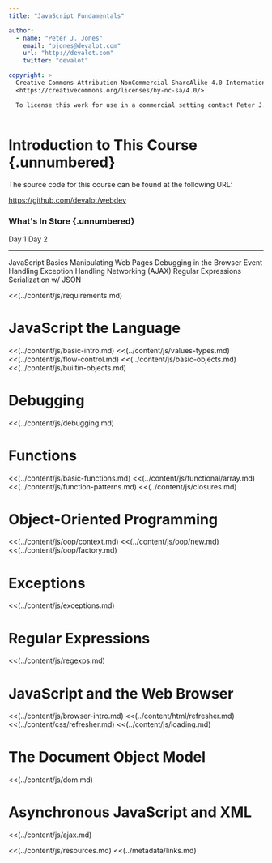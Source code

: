 ```yaml
---
title: "JavaScript Fundamentals"

author:
  - name: "Peter J. Jones"
    email: "pjones@devalot.com"
    url: "http://devalot.com"
    twitter: "devalot"

copyright: >
  Creative Commons Attribution-NonCommercial-ShareAlike 4.0 International Public License:
  <https://creativecommons.org/licenses/by-nc-sa/4.0/>

  To license this work for use in a commercial setting contact Peter J. Jones.
---
```


# Introduction to This Course {.unnumbered}

The source code for this course can be found at the following URL:

<https://github.com/devalot/webdev>

### What's In Store  {.unnumbered}

  Day 1                        Day 2
  --------------               --------------
  JavaScript Basics            Manipulating Web Pages
  Debugging in the Browser     Event Handling
  Exception Handling           Networking (AJAX)
  Regular Expressions          Serialization w/ JSON

<<(../content/js/requirements.md)

# JavaScript the Language

  <<(../content/js/basic-intro.md)
  <<(../content/js/values-types.md)
  <<(../content/js/flow-control.md)
  <<(../content/js/basic-objects.md)
  <<(../content/js/builtin-objects.md)

# Debugging

  <<(../content/js/debugging.md)

# Functions

  <<(../content/js/basic-functions.md)
  <<(../content/js/functional/array.md)
  <<(../content/js/function-patterns.md)
  <<(../content/js/closures.md)

# Object-Oriented Programming

  <<(../content/js/oop/context.md)
  <<(../content/js/oop/new.md)
  <<(../content/js/oop/factory.md)

# Exceptions

  <<(../content/js/exceptions.md)

# Regular Expressions

  <<(../content/js/regexps.md)

# JavaScript and the Web Browser

  <<(../content/js/browser-intro.md)
  <<(../content/html/refresher.md)
  <<(../content/css/refresher.md)
  <<(../content/js/loading.md)

# The Document Object Model

  <<(../content/js/dom.md)

# Asynchronous JavaScript and XML

  <<(../content/js/ajax.md)

<!-- ====================================================================== -->
<!-- FOOTER                                                                 -->
<!-- ====================================================================== -->

<<(../content/js/resources.md)
<<(../metadata/links.md)
